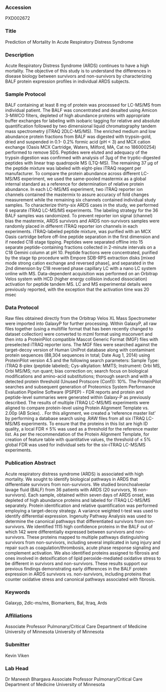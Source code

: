 ### Accession
PXD002672

### Title
Prediction of Mortality In Acute Respiratory Distress Syndrome

### Description
Acute Respiratory Distress Syndrome (ARDS) continues to have a high mortality.  The objective of this study is to understand the differences in disease biology between survivors and non-survivors by characterizing BALF protein expression profiles in individual ARDS subjects.

### Sample Protocol
BALF containing at least 8 mg of protein was processed for LC-MS/MS from individual patient.  The BALF was concentrated and desalted using Amicon 3-MWCO filters, depleted of high abundance proteins with appropriate buffer exchanges for labeling with isobaric tagging for relative and absolute quantification followed by two dimensional liquid chromatography tandem mass spectrometry (iTRAQ 2DLC-MS/MS).  The enriched medium and low abundance protein fractions from BALF was digested with trypsin-gold, dried and suspended in 0.1- 0.2% formic acid (pH < 3) and MCX cation exchange (Oasis MCX Cartridge, Waters, Milford, MA, Cat no 186000254) performed to remove SDS. Peptides were eluted and adequacy of the trypsin digestion was confirmed with analysis of 3µg of the tryptic-digested peptides with linear trap quadropole MS (LTQ-MS). The remaining 37 µg of the peptide mixture was labeled with eight-plex iTRAQ reagent per manufacturer.  To compare the protein abundance across different LC-MS/MS experiment, we used the same-pooled mastermix as a global internal standard as a reference for determination of relative protein abundance. In each LC-MS/MS experiment, two iTRAQ reporter ion channels contained the mastermix to assure accuracy of fold changes measurement while the remaining six channels contained individual study samples. To characterize thirty-six ARDS cases in the study, we performed 6 separate iTRAQ LC-MS/MS experiments. The labeling strategy for the 36 BALF samples was randomized. To prevent reporter ion signal (channel) bias the mastermix, ARDS survivors and ARDS non-survivors samples were randomly placed in different iTRAQ reporter ion channels in each experiments.   iTRAQ-labeled peptide mixture, was purified with an MCX Oasis cartridge before off-line peptide separation in the first dimension and if needed C18 stage tipping. Peptides were separated offline into 15 separate peptide-containing fractions collected in 2-minute intervals on a C18 Gemini column at pH 10. Peptide fractions were concentrated, purified by the stage tip procedure with Empore SDB-RPS extraction disks [mixed mode strong cation exchange and reversed phase], and separated in the 2nd dimension by C18 reversed phase capillary LC with a nano LC system online with MS. Data-dependent acquisition  was performed on an Orbitrap Velos system with HCD (higher energy collision induced dissociation) activation for peptide tandem MS. LC and MS experimental details were previously reported, with the exception that the activation time was 20 msec

### Data Protocol
Raw files obtained directly from the Orbitrap Velos XL Mass Spectrometer were imported into GalaxyP for further processing. Within GalaxyP, all raw files together (using a multifile format that has been recently changed to dataset collection) were converted to mzml format using msconvert and then into a ProteinPilot compatible Mascot Generic Format (MGF) files with preselected iTRAQ reporter ions. The MGF files were searched against the target-decoy version of Human UniProt database along with contaminant protein sequences (88,304 sequences in total; Date Aug 1, 2014) using ProteinPilot version 4.5 and the following search parameters: Sample Type: iTRAQ 8-plex (peptide labeled); Cys-alkylation: MMTS; Instrument: Orbi MS, Orbi MS/MS; run quant; bias correction on; search focus on biological modifications and amino-acid substitutions; thorough search and with a detected protein threshold (Unused Protscore (Conf)): 10%. The ProteinPilot searches and subsequent generation of Proteomics System Performance Evaluation Pipeline Software (PSPEP) - FDR reports and protein and peptide-level summaries were generated within Galaxy-P as previously described.   The results of multiple iTRAQ LC-MS/MS experiments were aligned to compare protein-level using Protein Alignment Template vs. 2.00p (AB Sciex). .  For this alignment, we created a ‘reference master list’ by performing a database search using .RAW files from all six iTRAQ LC-MS/MS experiments. To ensure that the proteins in this list are high ID quality, a local FDR ≤ 5% was used as a threshold for the reference master list. As per the recommendation of the Protein Alignment Template, for creation of feature table with quantitative values, the threshold of ≤ 5% global FDR was used for individual sets for the six-iTRAQ LC-MS/MS experiments.

### Publication Abstract
Acute respiratory distress syndrome (ARDS) is associated with high mortality. We sought to identify biological pathways in ARDS that differentiate survivors from non-survivors. We studied bronchoalveolar lavage fluid (BALF) from 36 patients with ARDS (20 survivors, 16 non-survivors). Each sample, obtained within seven days of ARDS onset, was depleted of high abundance proteins and labeled for iTRAQ LC-MS/MS separately. Protein identification and relative quantification was performed employing a target-decoy strategy. A variance weighted t-test was used to identify differential expression. Ingenuity Pathway Analysis was used to determine the canonical pathways that differentiated survivors from non-survivors. We identified 1115 high confidence proteins in the BALF out of which 142 were differentially expressed between survivors and non-survivors. These proteins mapped to multiple pathways distinguishing survivors from non-survivors, including several implicated in lung injury and repair such as coagulation/thrombosis, acute phase response signaling and complement activation. We also identified proteins assigned to fibrosis and ones involved in detoxification of lipid peroxide-mediated oxidative stress to be different in survivors and non-survivors. These results support our previous findings demonstrating early differences in the BALF protein expression in ARDS survivors vs. non-survivors, including proteins that counter oxidative stress and canonical pathways associated with fibrosis.

### Keywords
Galaxyp, 2dlc-ms/ms, Biomarkers, Bal, Itraq, Ards

### Affiliations
Associate Professor Pulmonary/Critical Care Department of Medicine University of Minnesota
University of Minnesota

### Submitter
Kevin Viken

### Lab Head
Dr Maneesh Bhargava
Associate Professor Pulmonary/Critical Care Department of Medicine University of Minnesota


